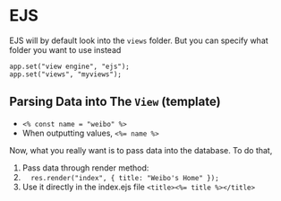 # EJS
EJS will by default look into the `views` folder. But you can specify what folder you want to use instead

```
app.set("view engine", "ejs");
app.set("views", "myviews");
```

## Parsing Data into The `View` (template)
* `<% const name = "weibo" %>`
* When outputting values, `<%= name %>`

Now, what you really want is to pass data into the database. To do that, 
1. Pass data through render method: 
  2. `  res.render("index", { title: "Weibo's Home" });`
3. Use it directly in the index.ejs file `<title><%= title %></title>`
